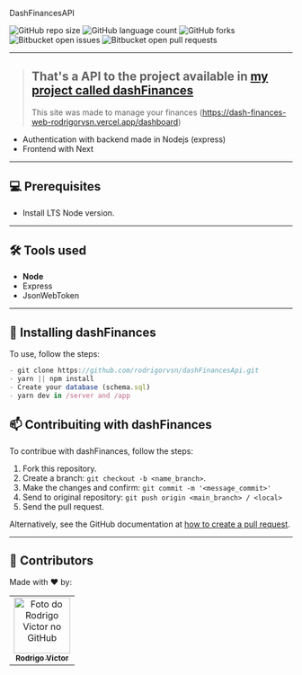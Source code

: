 DashFinancesAPI

<!--- https://shields.io --->

![GitHub repo size](https://img.shields.io/github/repo-size/rodrigorvsn/dashFinancesApi?style=for-the-badge)
![GitHub language count](https://img.shields.io/github/languages/count/rodrigorvsn/dashFinancesApi?style=for-the-badge)
![GitHub forks](https://img.shields.io/github/forks/rodrigorvsn/dashFinancesApi?style=for-the-badge)
![Bitbucket open issues](https://img.shields.io/bitbucket/issues/rodrigorvsn/dashFinancesApi?style=for-the-badge)
![Bitbucket open pull requests](https://img.shields.io/bitbucket/pr-raw/rodrigorvsn/dashFinancesApi?style=for-the-badge)

<!--- #################### mudar imagem exemplo #################### --->
___
> ## That's a API to the project available in [my project called dashFinances](https://github.com/RodrigoRVSN/dashFinances)
> This site was made to manage your finances (https://dash-finances-web-rodrigorvsn.vercel.app/dashboard)
- Authentication with backend made in Nodejs (express)
- Frontend with Next
___
## 💻 Prerequisites

- Install LTS Node version.
<!--- #################### mudar pré-requisitos  ####################--->
___
## 🛠 Tools used

- <b>Node</b>
- Express
- JsonWebToken

<!--- #################### mudar ferramentas #################### --->
___
## 🚀 Installing dashFinances

To use, follow the steps:

```js
- git clone https://github.com/rodrigorvsn/dashFinancesApi.git
- yarn || npm install
- Create your database (schema.sql)
- yarn dev in /server and /app
```

## 📫 Contribuiting with dashFinances

To contribue with dashFinances, follow the steps:

1. Fork this repository.
2. Create a branch: `git checkout -b <name_branch>`.
3. Make the changes and confirm: `git commit -m '<message_commit>'`
4. Send to original repository: `git push origin <main_branch> / <local>`
5. Send the pull request.

Alternatively, see the GitHub documentation at [how to create a pull request](https://help.github.com/en/github/collaborating-with-issues-and-pull-requests/creating-a-pull-request).
___
## 🤝 Contributors

Made with ❤️ by:

<table>
  <tr>
    <td align="center">
      <a href="#">
        <img src="https://github.com/rodrigorvsn.png" width="100px;" alt="Foto do Rodrigo Victor no GitHub"/><br>
        <sub>
          <b>Rodrigo Victor</b>
        </sub>
      </a>
    </td>
  </tr>
</table>
